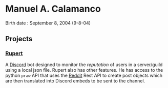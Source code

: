 # Manuel A. Calamanco
Birth date : September 8, 2004 (9-8-04)

## Projects
### [Rupert](https://github.com/shireishi/Rupert.git)
A [Discord](https://discord.com) bot designed to monitor the *reputation* of users in a server/guild using a
local json file. Rupert also has other features. He has access to the python `praw` API that uses the
[Reddit](https://reddit.com) Rest API to create post objects which are then translated into Discord embeds 
to be sent to the channel.

